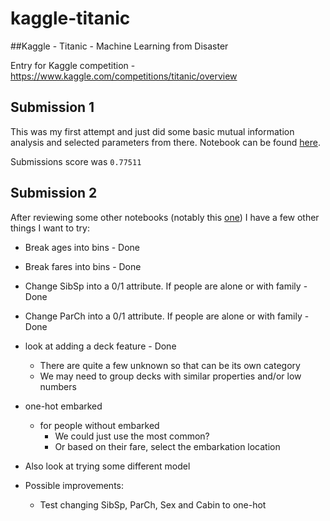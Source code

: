 # kaggle-titanic

##Kaggle - Titanic - Machine Learning from Disaster

Entry for Kaggle competition - https://www.kaggle.com/competitions/titanic/overview


## Submission 1

This was my first attempt and just did some basic mutual information analysis and selected parameters from there.
Notebook can be found [here](src/submission-01.ipynb).

Submissions score was `0.77511`

## Submission 2

After reviewing some other notebooks (notably this [one](https://www.kaggle.com/code/dhruvinkakadia/titanic-survival-classifier-top-2/notebook?scriptVersionId=87264651)) I have a few other things I want to try:

- Break ages into bins - Done
- Break fares into bins - Done
- Change SibSp into a 0/1 attribute. If people are alone or with family - Done
- Change ParCh into a 0/1 attribute. If people are alone or with family - Done
- look at adding a deck feature - Done
  - There are quite a few unknown so that can be its own category
  - We may need to group decks with similar properties and/or low numbers
- one-hot embarked
  - for people without embarked
    - We could just use the most common?
    - Or based on their fare, select the embarkation location
- Also look at trying some different model

- Possible improvements:
  - Test changing SibSp, ParCh, Sex and Cabin to one-hot